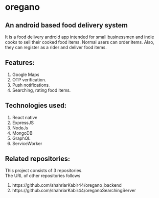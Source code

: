 # oregano
## An android based food delivery system
It is a food delivery android app intended for small businessmen and indie cooks to sell their cooked food items. Normal users can order items. Also, they can register as a rider and deliver food items.
## Features:
  <ol>
    <li>Google Maps</li>
    <li>OTP verification.</li>
    <li>Push notifications.</li>
    <li>Searching, rating food items.</li>
  </ol>
  
## Technologies used:
  <ol>
    <li>React native</li>
    <li>ExpressJS</li>
    <li>NodeJs</li>
    <li>MongoDB</li>
    <li>GraphQL</li>
    <li>ServiceWorker</li>
  </ol>


## Related repositories:
This project consists of 3 repositories. <br>
The URL of other repositories follows
<ol>
  <li>https://github.com/shahriarKabir44/oregano_backend</li>
  <li>https://github.com/shahriarKabir44/oreganoSearchingServer</li>
</ol>


